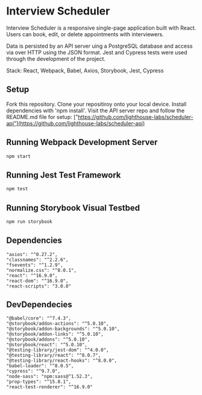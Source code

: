 # Interview Scheduler
Interview Scheduler is a responsive single-page application built with React. Users can book, edit, or delete appointments with interviewers.

Data is persisted by an API server uing a PostgreSQL database and access via over HTTP using the JSON format. Jest and Cypress tests were used through the development of the project.

Stack: React, Webpack, Babel, Axios, Storybook, Jest, Cypress


## Setup

Fork this repository.
Clone your repositiroy onto your local device.
Install dependencies with 'npm install'.
Visit the API server repo and follow the README.md file for setup:
["https://github.com/lighthouse-labs/scheduler-api"](https://github.com/lighthouse-labs/scheduler-api)


## Running Webpack Development Server

```sh
npm start
```

## Running Jest Test Framework

```sh
npm test
```

## Running Storybook Visual Testbed

```sh
npm run storybook
```
## Dependencies
    "axios": "^0.27.2",
    "classnames": "^2.2.6",
    "fsevents": "^1.2.9",
    "normalize.css": "^8.0.1",
    "react": "^16.9.0",
    "react-dom": "^16.9.0",
    "react-scripts": "3.0.0"

## DevDependecies
    "@babel/core": "^7.4.3",
    "@storybook/addon-actions": "^5.0.10",
    "@storybook/addon-backgrounds": "^5.0.10",
    "@storybook/addon-links": "^5.0.10",
    "@storybook/addons": "^5.0.10",
    "@storybook/react": "^5.0.10",
    "@testing-library/jest-dom": "^4.0.0",
    "@testing-library/react": "^8.0.7",
    "@testing-library/react-hooks": "^8.0.0",
    "babel-loader": "^8.0.5",
    "cypress": "^9.7.0",
    "node-sass": "npm:sass@^1.52.3",
    "prop-types": "^15.8.1",
    "react-test-renderer": "^16.9.0"